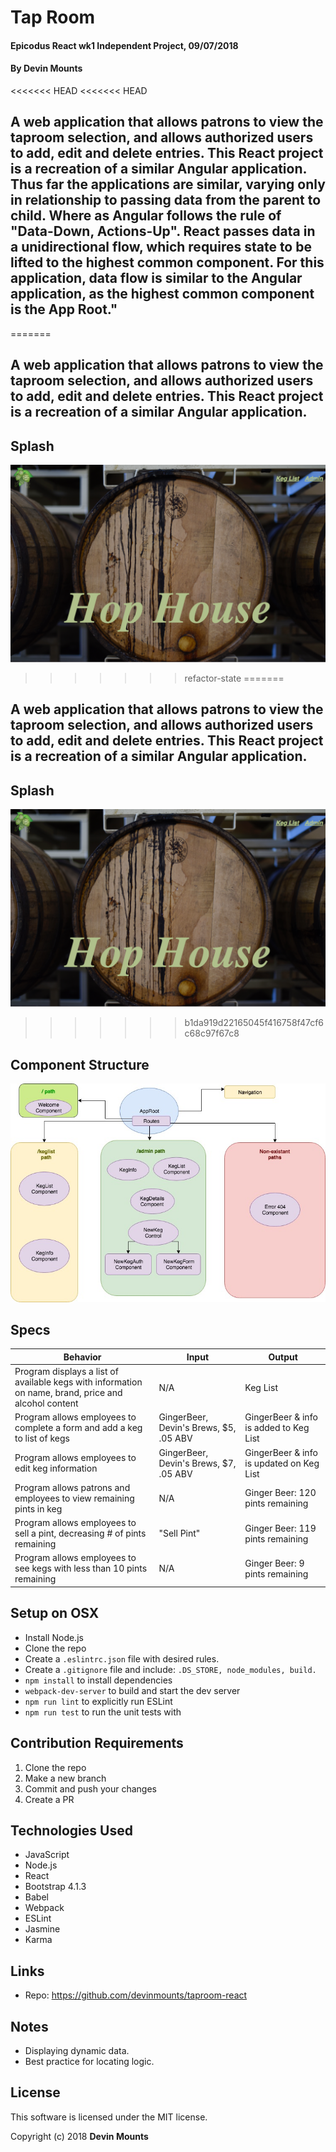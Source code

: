 # Tap Room

#### Epicodus React wk1 Independent Project, 09/07/2018

#### By Devin Mounts

<<<<<<< HEAD
<<<<<<< HEAD
## A web application that allows patrons to view the taproom selection, and allows authorized users to add, edit and delete entries.  This React project is a recreation of a similar Angular application.  Thus far the applications are similar, varying only in relationship to passing data from the parent to child.  Where as Angular follows the rule of "Data-Down, Actions-Up".  React passes data in a unidirectional flow, which requires state to be lifted to the highest common component.  For this application, data flow is similar to the Angular application, as the highest common component is the App Root."

=======
## A web application that allows patrons to view the taproom selection, and allows authorized users to add, edit and delete entries.  This React project is a recreation of a similar Angular application.
## Splash
![Welcome Page](./src/assets/images/cover.png)
>>>>>>> refactor-state
=======

## A web application that allows patrons to view the taproom selection, and allows authorized users to add, edit and delete entries.  This React project is a recreation of a similar Angular application.
## Splash
![Welcome Page](./src/assets/images/cover.png)

>>>>>>> b1da919d22165045f416758f47cf6c68c97f67c8
## Component Structure
![Component Structure](./src/assets/images/taproomtree.jpg)

## Specs

| Behavior | Input | Output |
|----------|-------|--------|
| Program displays a list of available kegs with information on name, brand, price and alcohol content | N/A| Keg List |
| Program allows employees to complete a form and add a keg to list of kegs | GingerBeer, Devin's Brews, $5, .05 ABV | GingerBeer & info is added to Keg List |
| Program allows employees to edit keg information | GingerBeer, Devin's Brews, $7, .05 ABV | GingerBeer & info is updated on Keg List |
| Program allows patrons and employees to view remaining pints in keg | N/A | Ginger Beer: 120 pints remaining |
| Program allows employees to sell a pint, decreasing # of pints remaining | "Sell Pint" | Ginger Beer: 119 pints remaining |
|Program allows employees to see kegs with less than 10 pints remaining| N/A  | Ginger Beer: 9 pints remaining |

## Setup on OSX

* Install Node.js
* Clone the repo
* Create a `.eslintrc.json` file with desired rules.
* Create a `.gitignore` file and include: `.DS_STORE, node_modules, build.`
* `npm install` to install dependencies
* `webpack-dev-server` to build and start the dev server
* `npm run lint` to explicitly run ESLint
* `npm run test` to run the unit tests with

## Contribution Requirements

1. Clone the repo
1. Make a new branch
1. Commit and push your changes
1. Create a PR

## Technologies Used

* JavaScript
* Node.js
* React
* Bootstrap 4.1.3
* Babel
* Webpack
* ESLint
* Jasmine
* Karma

## Links

* Repo: https://github.com/devinmounts/taproom-react

## Notes

* Displaying dynamic data.
* Best practice for locating logic.

## License

This software is licensed under the MIT license.

Copyright (c) 2018 **Devin Mounts**
